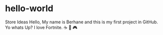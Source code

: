 # hello-world
Store Ideas
Hello, My name is Berhane and this is my first project in GitHub.
Yo whats Up? I love Fortnite. ☕ 🍕 🎮
